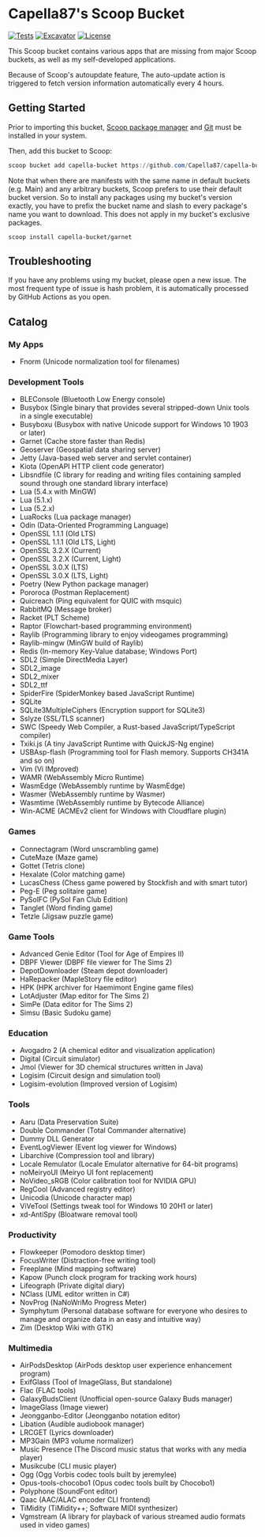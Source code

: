 # Capella87's Scoop Bucket

[![Tests](https://github.com/Capella87/capella-bucket/actions/workflows/ci.yml/badge.svg)](https://github.com/Capella87/capella-bucket/actions/workflows/ci.yml) [![Excavator](https://github.com/Capella87/capella-bucket/actions/workflows/excavator.yml/badge.svg)](https://github.com/Capella87/capella-bucket/actions/workflows/excavator.yml) [![License](https://img.shields.io/badge/license-unlicense-blue)](./LICENSE)

This Scoop bucket contains various apps that are missing from major Scoop buckets, as well as my self-developed applications.

Because of Scoop's autoupdate feature, The auto-update action is triggered to fetch version information automatically every 4 hours.

## Getting Started
Prior to importing this bucket, [Scoop package manager](https://scoop.sh) and [Git](https://git-scm.com) must be installed in your system.

Then, add this bucket to Scoop:
```powershell
scoop bucket add capella-bucket https://github.com/Capella87/capella-bucket
```

Note that when there are manifests with the same name in default buckets (e.g. Main) and any arbitrary buckets, Scoop prefers to use their default bucket version. So to install any packages using my bucket's version exactly, you have to prefix the bucket name and slash to every package's name you want to download. This does not apply in my bucket's exclusive packages.
```pwsh
scoop install capella-bucket/garnet
```

## Troubleshooting
If you have any problems using my bucket, please open a new issue. The most frequent type of issue is hash problem, it is automatically processed by GitHub Actions as you open.

## Catalog

### My Apps
* Fnorm (Unicode normalization tool for filenames)

### Development Tools
* BLEConsole (Bluetooth Low Energy console)
* Busybox (Single binary that provides several stripped-down Unix tools in a single executable)
* Busyboxu (Busybox with native Unicode support for Windows 10 1903 or later)
* Garnet (Cache store faster than Redis)
* Geoserver (Geospatial data sharing server)
* Jetty (Java-based web server and servlet container)
* Kiota (OpenAPI HTTP client code generator)
* Libsndfile (C library for reading and writing files containing sampled sound through one standard library interface)
* Lua (5.4.x with MinGW)
* Lua (5.1.x)
* Lua (5.2.x)
* LuaRocks (Lua package manager)
* Odin (Data-Oriented Programming Language)
* OpenSSL 1.1.1 (Old LTS)
* OpenSSL 1.1.1 (Old LTS, Light)
* OpenSSL 3.2.X (Current)
* OpenSSL 3.2.X (Current, Light)
* OpenSSL 3.0.X (LTS)
* OpenSSL 3.0.X (LTS, Light)
* Poetry (New Python package manager)
* Pororoca (Postman Replacement)
* Quicreach (Ping equivalent for QUIC with msquic)
* RabbitMQ (Message broker)
* Racket (PLT Scheme)
* Raptor (Flowchart-based programming environment)
* Raylib (Programming library to enjoy videogames programming)
* Raylib-mingw (MinGW build of Raylib)
* Redis (In-memory Key-Value database; Windows Port)
* SDL2 (Simple DirectMedia Layer)
* SDL2_image
* SDL2_mixer
* SDL2_ttf
* SpiderFire (SpiderMonkey based JavaScript Runtime)
* SQLite
* SQLite3MultipleCiphers (Encryption support for SQLite3)
* Sslyze (SSL/TLS scanner)
* SWC (Speedy Web Compiler, a Rust-based JavaScript/TypeScript compiler)
* Txiki.js (A tiny JavaScript Runtime with QuickJS-Ng engine)
* USBAsp-flash (Programming tool for Flash memory. Supports CH341A and so on)
* Vim (Vi IMproved)
* WAMR (WebAssembly Micro Runtime)
* WasmEdge (WebAssembly runtime by WasmEdge)
* Wasmer (WebAssembly runtime by Wasmer)
* Wasmtime (WebAssembly runtime by Bytecode Alliance)
* Win-ACME (ACMEv2 client for Windows with Cloudflare plugin)

### Games
* Connectagram (Word unscrambling game)
* CuteMaze (Maze game)
* Gottet (Tetris clone)
* Hexalate (Color matching game)
* LucasChess (Chess game powered by Stockfish and with smart tutor)
* Peg-E (Peg solitaire game)
* PySolFC (PySol Fan Club Edition)
* Tanglet (Word finding game)
* Tetzle (Jigsaw puzzle game)

### Game Tools
* Advanced Genie Editor (Tool for Age of Empires II)
* DBPF Viewer (DBPF file viewer for The Sims 2)
* DepotDownloader (Steam depot downloader)
* HaRepacker (MapleStory file editor)
* HPK (HPK archiver for Haemimont Engine game files)
* LotAdjuster (Map editor for The Sims 2)
* SimPe (Data editor for The Sims 2)
* Simsu (Basic Sudoku game)

### Education
* Avogadro 2 (A chemical editor and visualization application)
* Digital (Circuit simulator)
* Jmol (Viewer for 3D chemical structures written in Java)
* Logisim (Circuit design and simulation tool)
* Logisim-evolution (Improved version of Logisim)

### Tools
* Aaru (Data Preservation Suite)
* Double Commander (Total Commander alternative)
* Dummy DLL Generator
* EventLogViewer (Event log viewer for Windows)
* Libarchive (Compression tool and library)
* Locale Remulator (Locale Emulator alternative for 64-bit programs)
* noMeiryoUI (Meiryo UI font replacement)
* NoVideo_sRGB (Color calibration tool for NVIDIA GPU)
* RegCool (Advanced registry editor)
* Unicodia (Unicode character map)
* ViVeTool (Settings tweak tool for Windows 10 20H1 or later)
* xd-AntiSpy (Bloatware removal tool)

### Productivity
* Flowkeeper (Pomodoro desktop timer)
* FocusWriter (Distraction-free writing tool)
* Freeplane (Mind mapping software)
* Kapow (Punch clock program for tracking work hours)
* Lifeograph (Private digital diary)
* NClass (UML editor written in C#)
* NovProg (NaNoWriMo Progress Meter)
* Symphytum (Personal database software for everyone who desires to manage and organize data in an easy and intuitive way)
* Zim (Desktop Wiki with GTK)

### Multimedia
* AirPodsDesktop (AirPods desktop user experience enhancement program)
* ExifGlass (Tool of ImageGlass, But standalone)
* Flac (FLAC tools)
* GalaxyBudsClient (Unofficial open-source Galaxy Buds manager)
* ImageGlass (Image viewer)
* Jeongganbo-Editor (Jeongganbo notation editor)
* Libation (Audible audiobook manager)
* LRCGET (Lyrics downloader)
* MP3Gain (MP3 volume normalizer)
* Music Presence (The Discord music status that works with any media player)
* Musikcube (CLI music player)
* Ogg (Ogg Vorbis codec tools built by jeremylee)
* Opus-tools-chocobo1 (Opus codec tools built by Chocobo1)
* Polyphone (SoundFont editor)
* Qaac (AAC/ALAC encoder CLI frontend)
* TiMidity (TiMidity++; Software MIDI synthesizer)
* Vgmstream (A library for playback of various streamed audio formats used in video games)
